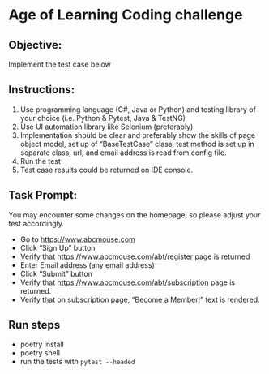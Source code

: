 # Age of Learning Coding challenge

## Objective:
Implement the test case below

## Instructions:
1.  Use programming language (C#, Java or Python) and testing library of your choice (i.e. Python & Pytest, Java & TestNG)
2.	Use UI automation library like Selenium (preferably).
3.	Implementation should be clear and preferably show the skills of page object model, set up of “BaseTestCase” class, test method is set up in separate class, url, and email address is read from config file.
4.	Run the test
5.	Test case results could be returned on IDE console.

## Task Prompt:
You may encounter some changes on the homepage, so please adjust your test accordingly.
* Go to https://www.abcmouse.com
* Click “Sign Up” button
* Verify that  https://www.abcmouse.com/abt/register page is returned
* Enter Email address (any email address)
* Click “Submit” button
* Verify that https://www.abcmouse.com/abt/subscription page is returned.
* Verify that on subscription page, “Become a Member!” text is rendered.

## Run steps
* poetry install
* poetry shell
* run the tests with `pytest --headed`
